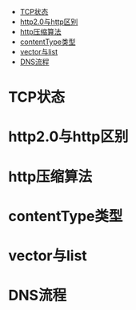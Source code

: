 
<!-- @import "[TOC]" {cmd="toc" depthFrom=1 depthTo=6 orderedList=false} -->
<!-- code_chunk_output -->

* [TCP状态](#tcp状态)
* [http2.0与http区别](#http20与http区别)
* [http压缩算法](#http压缩算法)
* [contentType类型](#contenttype类型)
* [vector与list](#vector与list)
* [DNS流程](#dns流程)

<!-- /code_chunk_output -->

# TCP状态
# http2.0与http区别
# http压缩算法
# contentType类型
# vector与list
# DNS流程
